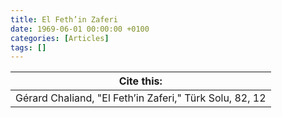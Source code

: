 ```yaml
---
title: El Feth’in Zaferi
date: 1969-06-01 00:00:00 +0100
categories: [Articles]
tags: []
---
```




| Cite this:   |
|--------|
| Gérard Chaliand, "El Feth’in Zaferi," Türk Solu, 82, 12 


